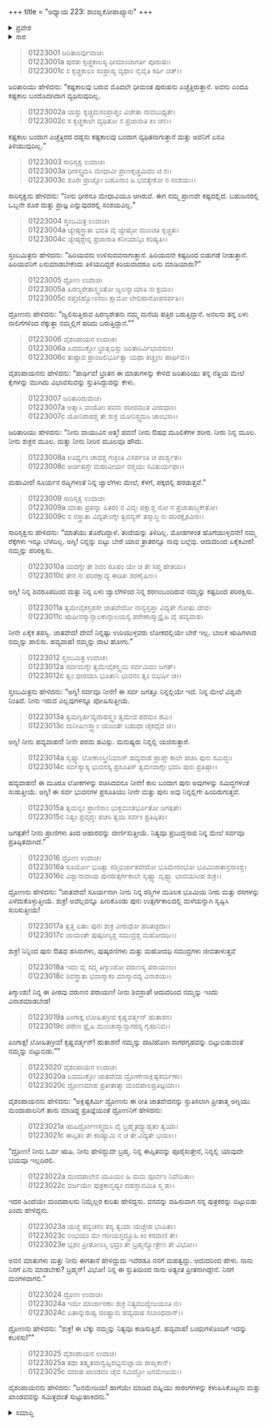 +++
title = "ಅಧ್ಯಾಯ 223: ಶಾಂಙೃಕೋಪಾಖ್ಯಾನಃ"
+++

<details><summary>ಪ್ರವೇಶ</summary>


।।   ಓಂ ಓಂ ನಮೋ ನಾರಾಯಣಾಯ।।   ಶ್ರೀ ವೇದವ್ಯಾಸಾಯ ನಮಃ ।।

ಶ್ರೀ ಕೃಷ್ಣದ್ವೈಪಾಯನ ವೇದವ್ಯಾಸ ವಿರಚಿತ  

**ಶ್ರೀ ಮಹಾಭಾರತ**

**ಆದಿ ಪರ್ವ**

**ಖಾಂಡವದಾಹ ಪರ್ವ**

**ಅಧ್ಯಾಯ 223**

</details>


<details><summary>ಸಾರ</summary>

ವಿಹ್ವಲರಾದ ಜರಿತೆಯ ಮಕ್ಕಳು ಅಗ್ನಿಯನ್ನು ಸ್ತುತಿಸಿದುದು, ಅಗ್ನಿಯು ಅವರನ್ನು ರಕ್ಷಿಸಿದುದು (1-25).

</details>


> 01223001 ಜರಿತಾರಿರ್ವುವಾಚ।  
01223001a ಪುರತಃ ಕೃಚ್ಛ್ರಕಾಲಸ್ಯ ಧೀಮಾಂಜಾಗರ್ತಿ ಪೂರುಷಃ।  
01223001c ಸ ಕೃಚ್ಛ್ರಕಾಲಂ ಸಂಪ್ರಾಪ್ಯ ವ್ಯಥಾಂ ನೈವೈತಿ ಕರ್ಹಿ ಚಿತ್।।

ಜರಿತಾರಿಯು ಹೇಳಿದನು: “ಕಷ್ಟಕಾಲವು ಬರುವ ಮೊದಲೇ ಧೀಮಂತ ಪುರುಷನು ಎಚ್ಚೆತ್ತಿರುತ್ತಾನೆ. ಅವನು ಎಂದೂ ಕಷ್ಟಕಾಲ ಬಂದೊದಗಿದಾಗ ವ್ಯಥಿಸುವುದಿಲ್ಲ.

> 01223002a ಯಸ್ತು ಕೃಚ್ಛ್ರಮಸಂಪ್ರಾಪ್ತಂ ವಿಚೇತಾ ನಾವಬುಧ್ಯತೇ।  
01223002c ಸ ಕೃಚ್ಛ್ರಕಾಲೇ ವ್ಯಥಿತೋ ನ ಪ್ರಜಾನಾತಿ ಕಿಂ ಚನ।।

ಕಷ್ಟಕಾಲ ಬಂದಾಗ ಎಚ್ಚೆತ್ತಿರದ ದಡ್ಡನು ಕಷ್ಟಕಾಲವು ಬಂದಾಗ ವ್ಯಥಿತನಾಗುತ್ತಾನೆ ಮತ್ತು ಅವನಿಗೆ ಏನೂ ತಿಳಿಯುವುದಿಲ್ಲ.”

> 01223003 ಸಾರಿಸೃಕ್ವ ಉವಾಚ।  
01223003a ಧೀರಸ್ತ್ವಮಸಿ ಮೇಧಾವೀ ಪ್ರಾಣಕೃಚ್ಛ್ರಮಿದಂ ಚ ನಃ।  
01223003c ಶೂರಃ ಪ್ರಾಜ್ಞೋ ಬಹೂನಾಂ ಹಿ ಭವತ್ಯೇಕೋ ನ ಸಂಶಯಃ।।

ಸಾರಿಸೃಕ್ವನು ಹೇಳಿದನು: “ನೀನು ಧೀರನೂ ಮೇಧಾವಿಯೂ ಆಗಿರುವೆ. ಈಗ ನಮ್ಮ ಪ್ರಾಣವೇ ಕಷ್ಟದಲ್ಲಿದೆ. ಬಹುಜನರಲ್ಲಿ ಒಬ್ಬನೇ ಶೂರ ಮತ್ತು ಪ್ರಾಜ್ಞ ಎನ್ನುವುದರಲ್ಲಿ ಸಂಶಯವಿಲ್ಲ.”

> 01223004 ಸ್ತಂಬಮಿತ್ರ ಉವಾಚ।  
01223004a ಜ್ಯೇಷ್ಠಸ್ತ್ರಾತಾ ಭವತಿ ವೈ ಜ್ಯೇಷ್ಠೋ ಮುಂಚತಿ ಕೃಚ್ಛ್ರತಃ।   
01223004c ಜ್ಯೇಷ್ಠಶ್ಚೇನ್ನ ಪ್ರಜಾನಾತಿ ಕನೀಯಾನ್ಕಿಂ ಕರಿಷ್ಯತಿ।।

ಸ್ತಂಬಮಿತ್ರನು ಹೇಳಿದನು: “ಹಿರಿಯವನು ಉಳಿಸುವವನಾಗುತ್ತಾನೆ. ಹಿರಿಯವನೇ ಕಷ್ಟದಿಂದ ಬಿಡುಗಡೆ ನೀಡುತ್ತಾನೆ. ಹಿರಿಯವನಿಗೆ ಏನುಮಾಡಬೇಕೆಂದು ತಿಳಿಯದಿದ್ದರೆ ಕಿರಿಯವಾದರೂ ಏನು ಮಾಡಿಯಾರು?”

> 01223005 ದ್ರೋಣ ಉವಾಚ।  
01223005a ಹಿರಣ್ಯರೇತಾಸ್ತ್ವರಿತೋ ಜ್ವಲನ್ನಾಯಾತಿ ನಃ ಕ್ಷಯಂ।  
01223005c ಸಪ್ತಜಿಹ್ವೋಽನಲಃ ಕ್ಷಾಮೋ ಲೇಲಿಹಾನೋಪಸರ್ಪತಿ।।

ದ್ರೋಣನು ಹೇಳಿದನು: “ಜ್ವಲಿಸುತ್ತಿರುವ ಹಿರಣ್ಯರೇತನು ನಮ್ಮ ಮನೆಯ ಹತ್ತಿರ ಬರುತ್ತಿದ್ದಾನೆ. ಅನಲನು ತನ್ನ ಏಳು ನಾಲಿಗೆಗಳಿಂದ ನೆಕ್ಕುತ್ತಾ ನಮ್ಮಲ್ಲಿಗೆ ಹರಿದು ಬರುತ್ತಿದ್ದಾನೆ.””

> 01223006 ವೈಶಂಪಾಯನ ಉವಾಚ।  
01223006a ಏವಮುಕ್ತೋ ಭ್ರಾತೃಭಿಸ್ತು ಜರಿತಾರಿರ್ವಿಭಾವಸುಂ।   
01223006c ತುಷ್ಟಾವ ಪ್ರಾಂಜಲಿರ್ಭೂತ್ವಾ ಯಥಾ ತಚ್ಛೃಣು ಪಾರ್ಥಿವ।।

ವೈಶಂಪಾಯನನು ಹೇಳಿದನು: “ಪಾರ್ಥಿವ! ಭ್ರಾತನ ಈ ಮಾತುಗಳನ್ನು ಕೇಳಿದ ಜರಿತಾರಿಯು ತನ್ನ ನೆತ್ತಿಯ ಮೇಲೆ ಕೈಗಳನ್ನು ಮುಗಿದು ವಿಭಾವಸುವನ್ನು ಸ್ತುತಿಸಿದ್ದುದನ್ನು ಕೇಳು.

> 01223007 ಜರಿತಾರಿರುವಾಚ।  
01223007a ಆತ್ಮಾಸಿ ವಾಯೋಃ ಪವನಃ ಶರೀರಮುತ ವೀರುಧಾಂ।  
01223007c ಯೋನಿರಾಪಶ್ಚ ತೇ ಶುಕ್ರ ಯೋನಿಸ್ತ್ವಮಸಿ ಚಾಂಭಸಃ।।

ಜರಿತಾರಿಯು ಹೇಳಿದನು: “ನೀನು ವಾಯುವಿನ ಆತ್ಮ! ಪವನ! ನೀನು ಔಷಧ ಮೂಲಿಕೆಗಳ ಶರೀರ. ನೀರು ನಿನ್ನ ಮೂಲ. ನೀನು ಶುಕ್ರನ ಮೂಲ. ಮತ್ತು ನೀನು ನೀರಿನ ಮೂಲವೂ ಹೌದು.

> 01223008a ಊರ್ಧ್ವಂ ಚಾಧಶ್ಚ ಗಚ್ಛಂತಿ ವಿಸರ್ಪಂತಿ ಚ ಪಾರ್ಶ್ವತಃ।  
01223008c ಅರ್ಚಿಷಸ್ತೇ ಮಹಾವೀರ್ಯ ರಶ್ಮಯಃ ಸವಿತುರ್ಯಥಾ।।

ಮಹಾವೀರ! ಸೂರ್ಯನ ರಷ್ಮಿಗಳಂತೆ ನಿನ್ನ ಜ್ವಾಲೆಗಳು ಮೇಲೆ, ಕೆಳಗೆ, ಪಕ್ಕದಲ್ಲಿ ಹರಡುತ್ತವೆ.”

> 01223009 ಸಾರಿಸೃಕ್ವ ಉವಾಚ।  
01223009a ಮಾತಾ ಪ್ರಪನ್ನಾ ಪಿತರಂ ನ ವಿದ್ಮಃ
	ಪಕ್ಷಾಶ್ಚ ನೋ ನ ಪ್ರಜಾತಾಬ್ಜಕೇತೋ।  
> 01223009c ನ ನಸ್ತ್ರಾತಾ ವಿದ್ಯತೇಽಗ್ನೇ ತ್ವದನ್ಯಸ್
	ತಸ್ಮಾದ್ಧಿ ನಃ ಪರಿರಕ್ಷೈಕವೀರ।।  

ಸಾರಿಸೃಕ್ವನು ಹೇಳಿದನು: “ಮಾತೆಯು ತೊರೆದಿದ್ದಾಳೆ. ತಂದೆಯನ್ನು ತಿಳಿದಿಲ್ಲ. ಮೋಡಗಳಂತ ಹೊಗೆಯುಳ್ಳವನೇ! ನಮ್ಮ ರೆಕ್ಕೆಗಳು ಇನ್ನೂ ಬೆಳೆದಿಲ್ಲ. ಅಗ್ನಿ! ನಿನ್ನನ್ನು ಬಿಟ್ಟು ಬೇರೆ ಯಾವ ತ್ರಾತರನ್ನೂ ನಾವು ಬಲ್ಲೆವು. ಆದುದರಿಂದ ಏಕೈಕವೀರ! ನಮ್ಮನ್ನು ಪರಿರಕ್ಷಿಸು.

> 01223010a ಯದಗ್ನೇ ತೇ ಶಿವಂ ರೂಪಂ ಯೇ ಚ ತೇ ಸಪ್ತ ಹೇತಯಃ।  
01223010c ತೇನ ನಃ ಪರಿರಕ್ಷಾದ್ಯ ಈಡಿತಃ ಶರಣೈಷಿಣಃ।

ಅಗ್ನಿ! ನಿನ್ನ ಶಿವರೂಪದಿಂದ ಮತ್ತು ನಿನ್ನ ಏಳು ಜ್ವಾಲೆಗಳಿಂದ ನಿನ್ನ ಶರಣುಬಂದಿರುವ ನಮ್ಮನ್ನು ಕಷ್ಟದಿಂದ ಪರಿರಕ್ಷಿಸು.

> 01223011a ತ್ವಮೇವೈಕಸ್ತಪಸೇ ಜಾತವೇದೋ
	ನಾನ್ಯಸ್ತಪ್ತಾ ವಿದ್ಯತೇ ಗೋಷು ದೇವ।  
> 01223011c ಋಷೀನಸ್ಮಾನ್ಬಾಲಕಾನ್ಪಾಲಯಸ್ವ
	ಪರೇಣಾಸ್ಮಾನ್ಪ್ರೈಹಿ ವೈ ಹವ್ಯವಾಹ।  

ನೀನೇ ಏಕೈಕ ತಪಸ್ವಿ. ಜಾತವೇದ! ದೇವ! ನಿನ್ನಷ್ಟು ಉರಿಯುಳ್ಳವರು ಲೋಕದಲ್ಲಿಯೇ ಬೇರೆ ಇಲ್ಲ. ಬಾಲಕ ಋಷಿಗಳಾದ ನಮ್ಮನ್ನು ಪಾಲಿಸು. ಹವ್ಯವಾಹ! ನಮ್ಮನ್ನು ದಾಟಿ ಹೋಗು.”

> 01223012 ಸ್ತಂಬಮಿತ್ರ ಉವಾಚ।  
01223012a ಸರ್ವಮಗ್ನೇ ತ್ವಮೇವೈಕಸ್ತ್ವಯಿ ಸರ್ವಮಿದಂ ಜಗತ್।  
01223012c ತ್ವಂ ಧಾರಯಸಿ ಭೂತಾನಿ ಭುವನಂ ತ್ವಂ ಬಿಭರ್ಷಿ ಚ।।

ಸ್ತಂಬಮಿತ್ರನು ಹೇಳಿದನು: “ಅಗ್ನಿ! ಸರ್ವವೂ ನೀನೇ! ಈ ಸರ್ವ ಜಗತ್ತೂ ನಿನ್ನಲ್ಲಿಯೇ ಇದೆ. ನಿನ್ನ ಮೇಲೆ ವಿಶ್ವವೇ ನಿಂತಿದೆ. ನೀನು ಇರುವ ಎಲ್ಲವುಗಳನ್ನೂ ಪೋಷಿಸುತ್ತೀಯೆ.

> 01223013a ತ್ವಮಗ್ನಿರ್ಹವ್ಯವಾಹಸ್ತ್ವಂ ತ್ವಮೇವ ಪರಮಂ ಹವಿಃ।   
01223013c ಮನೀಷಿಣಸ್ತ್ವಾಂ ಯಜಂತೇ ಬಹುಧಾ ಚೈಕಧೈವ ಚ।।

ಅಗ್ನಿ! ನೀನು ಹವ್ಯವಾಹನ! ನೀನೇ ಪರಮ ಹವಿಸ್ಸು. ಮನುಷ್ಯರು ನಿನ್ನಲ್ಲಿ ಯಜಿಸುತ್ತಾರೆ.

> 01223014a ಸೃಷ್ಟ್ವಾ ಲೋಕಾಂಸ್ತ್ರೀನಿಮಾನ್ ಹವ್ಯವಾಹ
	ಪ್ರಾಪ್ತೇ ಕಾಲೇ ಪಚಸಿ ಪುನಃ ಸಮಿದ್ಧಃ।  
> 01223014c ಸರ್ವಸ್ಯಾಸ್ಯ ಭುವನಸ್ಯ ಪ್ರಸೂತಿಸ್
	ತ್ವಮೇವಾಗ್ನೇ ಭವಸಿ ಪುನಃ ಪ್ರತಿಷ್ಠಾ।।  

ಹವ್ಯವಾಹನ! ಈ ಮೂರೂ ಲೋಕಗಳನ್ನು ರಚಿಸಿದವನೂ ನೀನೇ! ಕಾಲ ಬಂದಾಗ ಪುನಃ ಅವುಗಳನ್ನು ಸಮಿದ್ಧಗಳಂತೆ ಸುಡುತ್ತೀಯೆ. ಅಗ್ನಿ! ಈ ಸರ್ವ ಭುವನಗಳ ಪ್ರಸೂತಿಯು ನೀನೇ ಮತ್ತು ಪುನಃ ಅವು ನಿನ್ನಲ್ಲಿಗೇ ಹಿಂದಿರುಗುತ್ತವೆ.

> 01223015a ತ್ವಮನ್ನಂ ಪ್ರಾಣಿನಾಂ ಭುಕ್ತಮಂತರ್ಭೂತೋ ಜಗತ್ಪತೇ।  
01223015c ನಿತ್ಯಂ ಪ್ರವೃದ್ಧಃ ಪಚಸಿ ತ್ವಯಿ ಸರ್ವಂ ಪ್ರತಿಷ್ಠಿತಂ।

ಜಗತ್ಪತೇ! ನೀನು ಪ್ರಾಣಿಗಳು ತಿಂದ ಆಹಾರವನ್ನು ಜೀರ್ಣಿಸುತ್ತೀಯೆ. ನಿತ್ಯವೂ ಪ್ರಬುದ್ಧನಾದ ನಿನ್ನ ಮೇಲೆ ಸರ್ವವೂ ಪ್ರತಿಷ್ಠಿತವಾಗಿದೆ.”

> 01223016 ದ್ರೋಣ ಉವಾಚ।  
01223016a ಸೂರ್ಯೋ ಭೂತ್ವಾ ರಶ್ಮಿಭಿರ್ಜಾತವೇದೋ
	ಭೂಮೇರಂಭೋ ಭೂಮಿಜಾತಾನ್ರಸಾಂಶ್ಚ।  
> 01223016c ವಿಶ್ವಾನಾದಾಯ ಪುನರುತ್ಸರ್ಗಕಾಲೇ
	ಸೃಷ್ಟ್ವಾ ವೃಷ್ಟ್ಯಾ ಭಾವಯಸೀಹ ಶುಕ್ರ।।  

ದ್ರೋಣನು ಹೇಳಿದನು: “ಜಾತವೇದ! ಸೂರ್ಯನಾಗಿ ನೀನು ನಿನ್ನ ರಶ್ಮಿಗಳ ಮೂಲಕ ಭೂಮಿಯ ನೀರು ಮತ್ತು ರಸಗಳನ್ನು ಎಳೆದುಕೊಳ್ಳುತ್ತೀಯೆ. ಶುಕ್ರ! ಅವೆಲ್ಲವನ್ನೂ ಹೀರಿಕೊಂಡು ಪುನಃ ಉತ್ಸರ್ಗಕಾಲದಲ್ಲಿ ಮಳೆಯನ್ನಾಗಿ ಸೃಷ್ಟಿಸಿ ಸುರಿಸುತ್ತೀಯೆ!

> 01223017a ತ್ವತ್ತ ಏತಾಃ ಪುನಃ ಶುಕ್ರ ವೀರುಧೋ ಹರಿತಚ್ಛದಾಃ।  
01223017c ಜಾಯಂತೇ ಪುಷ್ಕರಿಣ್ಯಶ್ಚ ಸಮುದ್ರಶ್ಚ ಮಹೋದಧಿಃ।।

ಶುಕ್ರ! ನಿನ್ನಿಂದ ಪುನಃ ಔಷಧ ಹಸಿರುಗಳು, ಪುಷ್ಕರಣಿಗಳು ಮತ್ತು ಮಹೋದಧಿ ಸಮುದ್ರಗಳು ಜೀವತಾಳುತ್ತವೆ

> 01223018a ಇದಂ ವೈ ಸದ್ಮ ತಿಗ್ಮಾಂಶೋ ವರುಣಸ್ಯ ಪರಾಯಣಂ।  
01223018c ಶಿವಸ್ತ್ರಾತಾ ಭವಾಸ್ಮಾಕಂ ಮಾಸ್ಮಾನದ್ಯ ವಿನಾಶಯ।।

ತಿಗ್ಮಾಂಶು! ನಿನ್ನ ಈ ಪೀಠವು ವರುಣನ ಪರಾಯಣ! ನೀನು ಶಿವಸ್ರಾತ! ಆದುದರಿಂದ ನಮ್ಮನ್ನು ಇಂದು ವಿನಾಶಮಾಡಬೇಡ!

> 01223019a ಪಿಂಗಾಕ್ಷ ಲೋಹಿತಗ್ರೀವ ಕೃಷ್ಣವರ್ತ್ಮನ್ ಹುತಾಶನ।  
01223019c ಪರೇಣ ಪ್ರೈಹಿ ಮುಂಚಾಸ್ಮಾನ್ಸಾಗರಸ್ಯ ಗೃಹಾನಿವ।।

ಪಿಂಗಾಕ್ಷ! ಲೋಹಿತಗ್ರೀವ! ಕೃಷ್ಣವರ್ತ್ಮನ್! ಹುತಾಶನ! ನಮ್ಮನ್ನು ದಾಟಿಹೋಗಿ ಸಾಗರಗೃಹವನ್ನು ಬಿಟ್ಟುಬಿಡುವಂತೆ ನಮ್ಮನ್ನು ಬಿಟ್ಟುಬಿಡು.””

> 01223020 ವೈಶಂಪಾಯನ ಉವಾಚ।  
01223020a ಏವಮುಕ್ತೋ ಜಾತವೇದಾ ದ್ರೋಣೇನಾಕ್ಲಿಷ್ಟಕರ್ಮಣಾ।   
01223020c ದ್ರೋಣಮಾಹ ಪ್ರತೀತಾತ್ಮಾ ಮಂದಪಾಲಪ್ರತಿಜ್ಞಯಾ।।

ವೈಶಂಪಾಯನನು ಹೇಳಿದನು: “ಅಕ್ಲಿಷ್ಟಕರ್ಮಿ ದ್ರೋಣನು ಈ ರೀತಿ ಜಾತವೇದನನ್ನು ಸ್ತುತಿಸಲಾಗಿ ಪ್ರೀತಾತ್ಮ ಅಗ್ನಿಯು ಮಂದಾಪಾಲನಿಗೆ ತಾನು ಮಾಡಿದ್ದ ಪ್ರತಿಜ್ಞೆಯಂತೆ ದ್ರೋಣನಿಗೆ ಹೇಳಿದನು:

> 01223021a ಋಷಿರ್ದ್ರೋಣಸ್ತ್ವಮಸಿ ವೈ ಬ್ರಹ್ಮೈತದ್ವ್ಯಾಹೃತಂ ತ್ವಯಾ।  
01223021c ಈಪ್ಸಿತಂ ತೇ ಕರಿಷ್ಯಾಮಿ ನ ಚ ತೇ ವಿದ್ಯತೇ ಭಯಂ।।

“ದ್ರೋಣ! ನೀನು ಓರ್ವ ಋಷಿ. ನೀನು ಹೇಳಿದ್ದುದೇ ಬ್ರಹ್ಮ. ನಿನ್ನ ಈಪ್ಸಿತವನ್ನು ಪೂರೈಸುತ್ತೇನೆ, ನಿನ್ನಲ್ಲಿ ಯಾವುದೇ ಭಯವೂ ಇಲ್ಲದಿರಲಿ.

> 01223022a ಮಂದಪಾಲೇನ ಯೂಯಂ ಹಿ ಮಮ ಪೂರ್ವಂ ನಿವೇದಿತಾಃ।  
01223022c ವರ್ಜಯೇಃ ಪುತ್ರಕಾನ್ಮಹ್ಯಂ ದಹನ್ದಾವಮಿತಿ ಸ್ಮ ಹ।।

ಇದರ ಹಿಂದೆಯೇ ಮಂದಪಾಲನು ನಿಮ್ಮೆಲ್ಲರ ಕುರಿತು ಹೇಳಿದ್ದನು. ವನವನ್ನು ದಹಿಸುವಾಗ ನನ್ನ ಪುತ್ರಕರನ್ನು ಬಿಟ್ಟುಬಿಡು ಎಂದು ಹೇಳಿದ್ದನು.

> 01223023a ಯಚ್ಚ ತದ್ವಚನಂ ತಸ್ಯ ತ್ವಯಾ ಯಚ್ಚೇಹ ಭಾಷಿತಂ।  
01223023c ಉಭಯಂ ಮೇ ಗರೀಯಸ್ತದ್ಬ್ರೂಹಿ ಕಿಂ ಕರವಾಣಿ ತೇ।  
01223023e ಭೃಶಂ ಪ್ರೀತೋಽಸ್ಮಿ ಭದ್ರಂ ತೇ ಬ್ರಹ್ಮನ್ಸ್ತೋತ್ರೇಣ ತೇ ವಿಭೋ।।

ಅವನ ಮಾತುಗಳು ಮತ್ತು ನೀನು ಈಗತಾನೆ ಹೇಳಿದ್ದುದು ಇವೆರಡೂ ನನಗೆ ಮಹತ್ವದ್ದು. ಆದುದರಿಂದ ಹೇಳು. ನಾನು ನಿನಗೆ ಏನು ಮಾಡಬೇಕು? ಬ್ರಹ್ಮನ್! ವಿಭೋ! ನಿನ್ನ ಈ ಸ್ತುತಿಯಿಂದ ನಾನು ಅತ್ಯಂತ ಪ್ರೀತನಾಗಿದ್ದೇನೆ. ನಿನಗೆ ಮಂಗಳವಾಗಲಿ.”

> 01223024 ದ್ರೋಣ ಉವಾಚ।   
01223024a ಇಮೇ ಮಾರ್ಜಾರಕಾಃ ಶುಕ್ರ ನಿತ್ಯಮುದ್ವೇಜಯಂತಿ ನಃ।  
01223024c ಏತಾನ್ಕುರುಷ್ವ ದಂಷ್ಟ್ರಾಸು ಹವ್ಯವಾಹ ಸಬಾಂಧವಾನ್।।

ದ್ರೋಣನು ಹೇಳಿದನು: “ಶುಕ್ರ! ಈ ಬೆಕ್ಕು ನಮ್ಮನ್ನು ನಿತ್ಯವೂ ಕಾಡಿಸುತ್ತಿದೆ. ಹವ್ಯವಾಹ! ಬಂಧುಗಳೊಂದಿಗೆ ಇದನ್ನು ಕಬಳಿಸು!””

> 01223025 ವೈಶಂಪಾಯನ ಉವಾಚ।  
01223025a ತಥಾ ತತ್ಕೃತವಾನ್ವಹ್ನಿರಭ್ಯನುಜ್ಞಾಯ ಶಾಙೃಕಾನ್।  
01223025c ದದಾಹ ಖಾಂಡವಂ ಚೈವ ಸಮಿದ್ಧೋ ಜನಮೇಜಯ।।

ವೈಶಂಪಾಯನನು ಹೇಳಿದನು: “ಜನಮೇಜಯ! ಹಾಗೆಯೇ ಮಾಡಿದ ವಹ್ನಿಯು ಸಾರಂಗಗಳನ್ನು ಕಳುಹಿಸಿಕೊಟ್ಟನು ಮತ್ತು ಖಾಂಡವವನ್ನು ಸಮಿತ್ತದಂತೆ ಸುಟ್ಟುಹಾಕಿದನು.”

<details><summary>ಸಮಾಪ್ತಿ</summary>


ಇತಿ ಶ್ರೀ ಮಹಾಭಾರತೇ ಆದಿಪರ್ವಣಿ ಖಾಂಡವದಾಹಪರ್ವಣಿ ಶಾಂಙೃಕೋಪಾಖ್ಯಾನೇ ತ್ರಯೋವಿಂಶತ್ಯಾಧಿಕದ್ವಿಶತತಮೋಽಧ್ಯಾಯಃ।।  
ಇದು ಶ್ರೀ ಮಹಾಭಾರತದಲ್ಲಿ ಆದಿಪರ್ವದಲ್ಲಿ ಖಾಂಡವದಾಹಪರ್ವದಲ್ಲಿ ಶಾಂಙೃಕೋಪಾಖ್ಯಾನದಲ್ಲಿ ಇನ್ನೂರಾ ಇಪ್ಪತ್ತ್ಮೂರನೆಯ ಅಧ್ಯಾಯವು.


</details>
